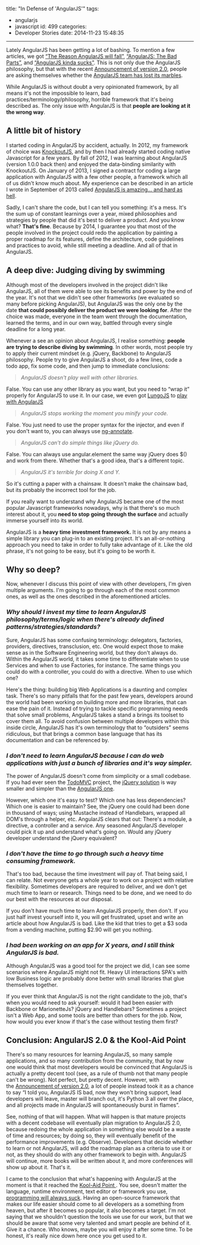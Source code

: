 title: "In Defense of 'AngularJS'"
tags:
  - angularjs
  - javascript
id: 499
categories:
  - Developer Stories
date: 2014-11-23 15:48:35
---

Lately AngularJS has been getting a lot of bashing. To mention a few articles, we got [“The Reason AngularJS will fall”](http://okmaya.com/2014/03/12/the-reason-angular-js-will-fail/), [“AngularJS: The Bad Parts”](http://larseidnes.com/2014/11/05/angularjs-the-bad-parts/), and [“AngularJS kinda sucks”](http://okmaya.com/2014/02/27/angular-js-kinda-sucks/). This is not only due the AngularJS philosophy, but that with the recent [Announcement of version 2.0](https://www.youtube.com/watch?v=gNmWybAyBHI), people are asking themselves whether the [AngularJS team has lost its marbles](http://blog.dantup.com/2014/10/have-the-angular-team-lost-their-marbles/).

While AngularJS is without doubt a very opinionated framework, by all means it's not the impossible to learn, bad practices/terminology/philosophy, horrible framework that it's being described as. The only issue with AngularJS is that **people are looking at it the wrong way**.
<!--more-->

## **A little bit of history**

I started coding in AngularJS by accident, actually. In 2012, my framework of choice was [<span class="s1">KnockoutJS</span>](http://knockoutjs.com/), and by then I had already started coding native Javascript for a few years. By fall of 2012, I was learning about AngularJS (version 1.0.0 back then) and enjoyed the data-binding similarity with KnockoutJS. On January of 2013, I signed a contract for coding a large application with AngularJS with a few other people, a framework which all of us didn't know much about. My experience can be described in an article I wrote in September of 2013 called [<span class="s1">AngularJS is amazing... and hard as hell</span>](https://coderwall.com/p/3qclqg/angularjs-is-amazing-and-hard-as-hell).

Sadly, I can't share the code, but I can tell you something: it's a mess. It's the sum up of constant learnings over a year, mixed philosophies and strategies by people that did it's best to deliver a product. And you know what? **That's fine**. Because by 2014, I guarantee you that most of the people involved in the project could redo the application by painting a proper roadmap for its features, define the architecture, code guidelines and practices to avoid, while still meeting a deadline. And all of that in AngularJS.

## **A deep dive: Judging diving by swimming**

Although most of the developers involved in the project didn't like AngularJS, all of them were able to see its benefits and power by the end of the year. It's not that we didn't see other frameworks (we evaluated so many before picking AngularJS), but AngularJS was the only one by the date **that could possibly deliver the product we were looking for**. After the choice was made, everyone in the team went through the documentation, learned the terms, and in our own way, battled through every single deadline for a long year.

Whenever a see an opinion about AngularJS, I realise something: **people are trying to describe diving by swimming**. In other words, most people try to apply their current mindset (e.g. jQuery, Backbone) to AngularJS philosophy. People try to give AngularJS a shoot, do a few lines, code a todo app, fix some code, and then jump to immediate conclusions:

> _AngularJS doesn't play well with other libraries._

False. You can use any other library as you want, but you need to “wrap it” properly for AngularJS to use it. In our case, we even got [<span class="s1">LungoJS</span>](http://lungo.tapquo.com/) to [<span class="s1">play with AngularJS</span>](https://github.com/centralway/lungo-angular-bridge)

> _AngularJS stops working the moment you minify your code._

False. You just need to use the proper syntax for the injector, and even if you don't want to, you can always use [<span class="s1">ng-annotate</span>](https://github.com/olov/ng-annotate).

> _AngularJS can't do simple things like jQuery do._

False. You can always use <span class="s2">angular.element</span> the same way jQuery does <span class="s2">$()</span> and work from there. Whether that's a good idea, that's a different topic.

> _AngularJS it's terrible for doing X and Y._

So it's cutting a paper with a chainsaw. It doesn't make the chainsaw bad, but its probably the incorrect tool for the job.

If you really want to understand why AngularJS became one of the most popular Javascript frameworks nowadays, why is that there's so much interest about it, you **need to stop going through the surface** and actually immerse yourself into its world.

AngularJS is a **heavy time investment framework.** It is not by any means a simple library you can plug-in to an existing project. It's an all-or-nothing approach you need to take in order to fully take advantage of it. Like the old phrase, it's not going to be easy, but it's going to be worth it.

## **Why so deep?**

Now, whenever I discuss this point of view with other developers, I'm given multiple arguments. I'm going to go through each of the most common ones, as well as the ones described in the aforementioned articles.

### _Why should I invest my time to learn AngularJS philosophy/terms/logic when there's already defined patterns/strategies/standards?_

Sure, AngularJS has some confusing terminology: delegators, factories, providers, directives, transclusion, etc. One would expect those to make sense as in the Software Engineering world, but they don't always do. Within the AngularJS world, it takes some time to differentiate when to use Services and when to use Factories, for instance. The same things you could do with a controller, you could do with a directive. When to use which one?

Here's the thing: building big Web Applications is a daunting and complex task. There's so many pitfalls that for the past few years, developers around the world had been working on building more and more libraries, that can ease the pain of it. Instead of trying to tackle specific programming needs that solve small problems, AngularJS takes a stand a brings its toolset to cover them all. To avoid confusion between multiple developers within this inside circle, AngularJS has it's own terminology that to “outsiders” seems ridiculous, but that brings a common base language that has its documentation and can be referenced by.

### _I don't need to learn AngularJS because I can do web applications with just a bunch of libraries and it's way simpler._

The power of AngularJS doesn't come from simplicity or a small codebase. If you had ever seen the [<span class="s1">TodoMVC</span>](http://todomvc.com/) project, the [<span class="s1">jQuery solution</span>](https://github.com/tastejs/todomvc/blob/gh-pages/examples/jquery/js/app.js) is way smaller and simpler than the [<span class="s1">AngularJS one</span>](https://github.com/tastejs/todomvc/tree/gh-pages/examples/angularjs).

However, which one it's easy to test? Which one has less dependencies? Which one is easier to maintain? See, the jQuery one could had been done in thousand of ways; using Mustache instead of Handlebars, wrapped all DOM's through a helper, etc. AngularJS clears that out: There's a module, a directive, a controller and a service. Any seasoned AngularJS developer could pick it up and understand what's going on. Would any jQuery developer understand the jQuery equivalent?

### _I don't have the time to go through such a heavy time consuming framework._

That's too bad, because the time investment will pay of. That being said, I can relate. Not everyone gets a whole year to work on a project with relative flexibility. Sometimes developers are required to deliver, and we don't get much time to learn or research. Things need to be done, and we need to do our best with the resources at our disposal.

If you don't have much time to learn AngularJS properly, then don't. If you just half invest yourself into it, you will get frustrated, upset and write an article about how AngularJS is bad. Like the kid that tries to get a $3 soda from a vending machine, putting $2.90 will get you nothing.

### _I had been working on an app for X years, and I still think AngularJS is bad._

Although AngularJS was a good tool for the project we did, I can see some scenarios where AngularJS might not fit. Heavy UI interactions SPA's with low Business logic are probably done better with small libraries that glue themselves together.

If you ever think that AngularJS is not the right candidate to the job, that's when you would need to ask yourself: would it had been easier with Backbone or MarionetteJs? jQuery and Handlebars? Sometimes a project isn't a Web App, and some tools are better than others for the job. Now, how would you ever know if that's the case without testing them first?

## Conclusion: AngularJS 2.0 &amp; the Kool-Aid Point

There's so many resources for learning AngularJS, so many sample applications, and so many contribution from the community, that by now one would think that most developers would be convinced that AngularJS is actually a pretty decent tool (see, as a rule of thumb not that many people can't be wrong). Not perfect, but pretty decent. However, with the <span class="s1">[Announcement of version 2.0](https://www.youtube.com/watch?v=gNmWybAyBHI), a lot of people instead took it as a chance to say “I told you, AngularJS IS bad, now they won't bring support, lead developers will leave, master will branch out, it's Python 3 all over the place, and all projects made in AngularJS will spontaneously burst in flames”.</span>

See, nothing of that will happen. What will happen is that mature projects with a decent codebase will eventually plan migration to AngularJS 2.0, because redoing the whole application in something else would be a waste of time and resources; by doing so, they will eventually benefit of the performance improvements (e.g. Observe). Developers that decide whether to learn or not AngularJS, will add the roadmap plan as a criteria to use it or not, as they should do with any other framework to begin with. AngularJS will continue, more books will be written about it, and more conferences will show up about it. That's it.

I came to the conclusion that what's happening with AngularJS at the moment is that it reached the [Kool-Aid Point ](https://en.wikipedia.org/wiki/Kathy_Sierra "Kool-Aid Point defined by Kathy Sierra (see “Harassment”)"). You see, doesn't matter the language, runtime environment, text editor or framework you use, [programming will always suck](http://stilldrinking.org/programming-sucks "Programming Sucks"). Having an open-source framework that makes our life easier should come to all developers as a something from heaven, but after it becomes so popular, it also becomes a target. I'm not saying that we shouldn't question the tools we use for our work, but that we should be aware that some very talented and smart people are behind of it. Give it a chance. Who knows, maybe you will enjoy it after some time. To be honest, it's really nice down here once you get used to it.

